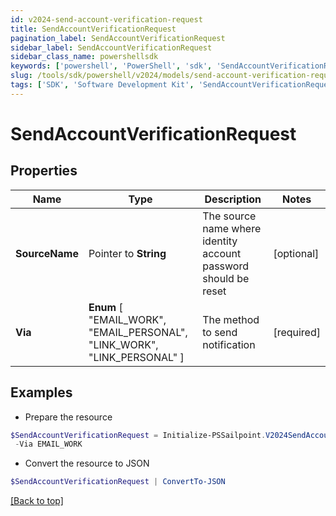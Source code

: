 ```yaml
---
id: v2024-send-account-verification-request
title: SendAccountVerificationRequest
pagination_label: SendAccountVerificationRequest
sidebar_label: SendAccountVerificationRequest
sidebar_class_name: powershellsdk
keywords: ['powershell', 'PowerShell', 'sdk', 'SendAccountVerificationRequest', 'V2024SendAccountVerificationRequest'] 
slug: /tools/sdk/powershell/v2024/models/send-account-verification-request
tags: ['SDK', 'Software Development Kit', 'SendAccountVerificationRequest', 'V2024SendAccountVerificationRequest']
---
```



# SendAccountVerificationRequest

## Properties

Name | Type | Description | Notes
------------ | ------------- | ------------- | -------------
**SourceName** |  Pointer to **String** | The source name where identity account password should be reset | [optional] 
**Via** |   **Enum** [  "EMAIL_WORK",    "EMAIL_PERSONAL",    "LINK_WORK",    "LINK_PERSONAL" ] | The method to send notification | [required]

## Examples

- Prepare the resource
```powershell
$SendAccountVerificationRequest = Initialize-PSSailpoint.V2024SendAccountVerificationRequest  -SourceName Active Directory Source `
 -Via EMAIL_WORK
```

- Convert the resource to JSON
```powershell
$SendAccountVerificationRequest | ConvertTo-JSON
```


[[Back to top]](#) 

